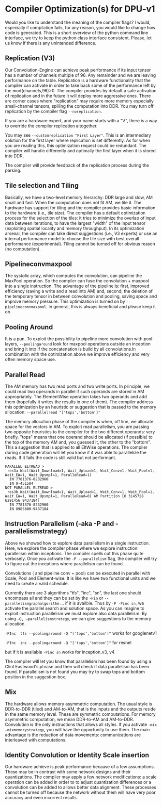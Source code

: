 # Compiler Optimization(s) for DPU-v1

Would you like to understand the meaning of the compiler flags? I
would, especially if compilation fails, for any reason, you would like
to change how code is generated. This is a short overview of the
python command line interface, we try to keep the python class
interface consistent. Please, let us know if there is any unintended
difference.

## Replication (V3)

Our Convolution-Engine can achieve peak performance if its input
tensor has a number of channels multiple of 96. Any remainder and we
are leaving performance on the table. Replication is a hardware
functionality that the compiler can activate in order to take back
some of the performance left by the mod(channels,96)>0.  The compiler
provides by default a safe activation of replication and in the future
it will deploy more aggressive ones. There are corner cases where
"replication" may require more memory especially small-channel
tensors, spilling the computation into DDR. You may turn off
replication by the compiler flag `--noreplication`.

If you are a hardware expert, and your name starts with a "V", there
is a way to override the compiler replication altogether.

You may see `--customreplication "First Layer"`. This is an intermediary
solution for the first layer where replication is set differently.  As
for when you are reading this, this optimization request could be
redundant. The compiler will handle differently and optimally the
first layer when it is stored into DDR.

The compiler will provide feedback of the replication process during the parsing.

## Tile selection and Tiling 

Basically, we have a two-level memory hierarchy: DDR large and slow,
AM small and fast. When the computation does not fit AM, we tile
it. The hardware has support for tiling and the compiler provides
basic information to the hardware (i.e., tile size). The compiler has
a default optimization process for the selection of the tiles: it
tries to minimize the overlap of input data between iterations, to
have the largest "width" of the input tensor (exploiting spatial
locality and memory throughput). In its optimization arsenal, the
compiler can take direct suggestions (i.e., V3 experts) or use an
internal performance model to choose the tile size with best overall
performance (experimental). Tiling cannot be turned off for obvious
reason (no computation).

## Pipelineconvmaxpool

The systolic array, which computes the convolution, can pipeline the
MaxPool operation. So the compiler can fuse the convolution + maxpool
into a single instruction. The advantage of the pipeline is: first,
improved efficiency (saving a write and a read into AM) and, second,
the deletion of the temporary tensor in between convolution and
pooling, saving space and improve memory pressure. This optimization
is turned on by `--pipelineconvmaxpool`. In general, this is always
beneficial and please keep it on.

## Pooling Around

It is a pun. To exploit the possibility to pipeline more convolution
with pool layers, `--poolingaround` look for maxpool operations outside
an inception and bring it into if the concatenation is build by all
convolutions.In combination with the optimization above we improve
efficiency and very often memory space use.

## Parallel Read

The AM memory has two read ports and two write ports. In principle, we
could read two operands in parallel if such operands are stored in AM
appropriately. The ElementWise operation takes two operands and add
them (hopefully it writes the results in one of them). The compiler
address this optimization by an heuristic or suggestion that is passed
to the memory allocation: `--parallelread "['tops','bottom']"`

The memory allocation phase of the compiler is when, off line, we
allocate space for the vectors in AM. To exploit read parallelism, you
are passing two opposite heuristics to the compiler for the two
different operands: very briefly, "tops" means that one operand should
be allocated (if possible) to the top of the memory AM and, you
guessed it, the other to the "bottom". This a suggestion that is
applied to all EltWise operations. The compiler during code generation
will let you know if it was able to parallelize the reads. If it fails
the code is still valid but not performant.
```
PARALLEL ELTREAD >
 res3a Wait(Wait_Download=1, Wait_Upload=1, Wait_Conv=1, Wait_Pool=1, Wait_EW=1, Wait_Upsmpl=1, ParalleRead=1)
  IN 7781376-8232960
  IN 0-451584
NOT PARALLEL ELTREAD >
 res3b Wait(Wait_Download=1, Wait_Upload=1, Wait_Conv=1, Wait_Pool=1, Wait_EW=1, Wait_Upsmpl=1, ParalleRead=0) AM Partition [0 3145728 6291456 9437184]
  IN 7781376-8232960
  IN 8985600-9437184
```

## Instruction Parallelism (-aka -P and -parallelismstrategy)

Above we showed how to explore data parallelism in a single
instruction. Here, we explore the compiler phase where we explore
instruction parallelism within inceptions. The compiler spells out
this phase quite verbosely. Once you activate the `-P --parallelism`
flag, the compiler will try to figure out the inceptions where
parallelism can be found.

Convolutions ( and pipeline conv + pool) can be executed in parallel
with Scale, Pool and Element-wise. It is like we have two functional
units and we need to create a valid schedule.

Currently there are 3 algorithms "tfs", "inc", "sn", the last one
should encompass all and they can be set by the `-Pin` or
`--parallelismgraphalgorithm` ... if it is availble. Thus by `-P -Pinc
sn`, we activate the parallel search and solution space. As you can
imagine to exploit instruction parallelism we must explore also data
parallelism.  By using `-Q, –parallelismstrategy`, we can give
suggestions to the memory allocation.

`-PInc  tfs --poolingaround -Q "['tops','bottom']"`  works for googlenetv1

`-PInc  inc --poolingaround -Q "['tops','bottom']"` for resnet

but if it is available `-Pinc sn` works for inception_v3, v4.

The compiler will let you know that parallelism has been found by
using a Clint Eastwood's phrase and then will check if data
parallelism has been found. If parallelism is not found you may try to
swap tops and bottom position in the suggestion box.

## Mix

The hardware allows memory asymmetric computation. The usual style is
DDR-to-DDR (tiled) and AM-to-AM, that is the inputs and the outputs
reside in the same memory level. These are symmetric computations. For
memory asymmetric computation, we mean DDR-to-AM and
AM-to-DDR. Convolution is the only instructions that allows all
styles. If you activate `-mix –mixmemorystrategy`, you will have the
opportunity to use them. The main advantage is the reduction of data
movements: communications are interleaved with computations.

## Identity Convolution or Identity Scale insertion

Our hardware achieve is peak performance because of a few
assumptions. These may be in contrast with some network designs and
their quantizations. The compiler may apply a few network
modifications: a scale operation can be added in order to to adjust
quantization differences or a convolution can be added to allows
better data alignment. These processes cannot be turned off because
the network without them will have very poor accuracy and even
incorrect results.
